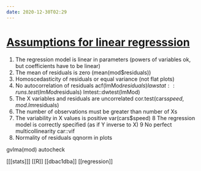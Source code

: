 ```yaml
---
date: 2020-12-30T02:29
---
```


# [Assumptions for linear regresssion](https://goo.gl/JmHIET)

1. The regression model is linear in parameters (powers of variables ok, but coefficients have to be linear)
2. The mean of residuals is zero (mean(mod$residuals))
3. Homoscedasticity of residuals or equal variance (not flat plots)
4. No autocorrelation of residuals acf(lmMod$residuals) lawstat::runs.test(lmMod$residuals) lmtest::dwtest(lmMod)
5. The X variables and residuals are uncorrelated cor.test(cars$speed, mod.lm$residuals) 
6. The number of observations must be greater than number of Xs
7. The variability in X values is positive var(cars$speed)
8  The regression model is correctly specified (as if Y inverse to X)
9  No perfect multicollinearity car::vif
10. Normality of residuals qqnorm in plots

gvlma(mod) autocheck

[[[stats]]]
[[R]]
[[dbac1dba]]
[[regression]]

